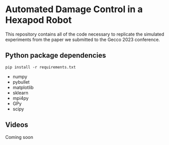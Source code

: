 # Automated Damage Control in a Hexapod Robot

This repository contains all of the code necessary to replicate the simulated experiments from the paper we submitted to the Gecco 2023 conference.   


## Python package dependencies
```shell
pip install -r requirements.txt
```
* numpy
* pybullet
* matplotlib
* sklearn
* mpi4py
* GPy
* scipy

## Videos
Coming soon
